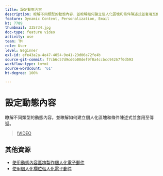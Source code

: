 ```yaml
---
title: 設定動態內容
description: 瞭解不同類型的動態內容，並瞭解如何建立個人化區塊和條件陳述式並套用至傳遞。
feature: Dynamic Content, Personalization, Email
kt: 7789
thumbnail: 335734.jpg
doc-type: feature video
activity: use
team: TM
role: User
level: Beginner
exl-id: efe43a2a-4e47-4054-9e41-23d06a72fe4b
source-git-commit: f7cb6c57d9cd6b00def9f0a4ccbcc94267f0d593
workflow-type: tm+mt
source-wordcount: '61'
ht-degree: 100%

---
```


# 設定動態內容

瞭解不同類型的動態內容，並瞭解如何建立個人化區塊和條件陳述式並套用至傳遞。

>[!VIDEO](https://video.tv.adobe.com/v/335734?quality=12)

## 其他資源

* [使用動態內容區塊製作個人化電子郵件](/help/content-creation/personalize-using-dynamic-content-blocks.md)
* [使用個人化欄位個人化電子郵件](/help/content-creation/personalize-emails-using-personalization-fields.md)
